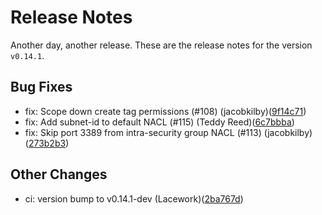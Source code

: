 # Release Notes
Another day, another release. These are the release notes for the version `v0.14.1`.

## Bug Fixes
* fix: Scope down create tag permissions (#108) (jacobkilby)([9f14c71](https://github.com/lacework/terraform-aws-agentless-scanning/commit/9f14c7152e90232ef2c145396c946d63aa08125d))
* fix: Add subnet-id to default NACL (#115) (Teddy Reed)([6c7bbba](https://github.com/lacework/terraform-aws-agentless-scanning/commit/6c7bbbac6a700de067a22161e6dafcdbc668ca70))
* fix: Skip port 3389 from intra-security group NACL (#113) (jacobkilby)([273b2b3](https://github.com/lacework/terraform-aws-agentless-scanning/commit/273b2b33a843f5f0e6d13a9e207f69dae2e5c403))
## Other Changes
* ci: version bump to v0.14.1-dev (Lacework)([2ba767d](https://github.com/lacework/terraform-aws-agentless-scanning/commit/2ba767d27d01e493f1a6433bce206644a15b2d52))
